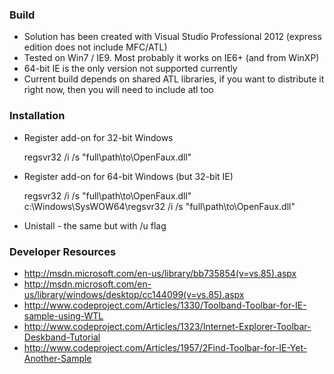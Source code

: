 ### Build

* Solution has been created with Visual Studio Professional 2012 (express edition does not include MFC/ATL)
* Tested on Win7 / IE9. Most probably it works on IE6+ (and from WinXP)
* 64-bit IE is the only version not supported currently
* Current build depends on shared ATL libraries, if you want to distribute it right now, then you will need to include atl too

### Installation

* Register add-on for 32-bit Windows

    regsvr32 /i /s "full\path\to\OpenFaux.dll"

* Register add-on for 64-bit Windows (but 32-bit IE)
    
    regsvr32 /i /s "full\path\to\OpenFaux.dll"
    c:\Windows\SysWOW64\regsvr32 /i /s "full\path\to\OpenFaux.dll"

* Unistall - the same but with /u flag

### Developer Resources

* http://msdn.microsoft.com/en-us/library/bb735854(v=vs.85).aspx
* http://msdn.microsoft.com/en-us/library/windows/desktop/cc144099(v=vs.85).aspx
* http://www.codeproject.com/Articles/1330/Toolband-Toolbar-for-IE-sample-using-WTL
* http://www.codeproject.com/Articles/1323/Internet-Explorer-Toolbar-Deskband-Tutorial
* http://www.codeproject.com/Articles/1957/2Find-Toolbar-for-IE-Yet-Another-Sample
